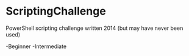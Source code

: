 # ScriptingChallenge
PowerShell scripting challenge written 2014 (but may have never been used)

-Beginner
-Intermediate
